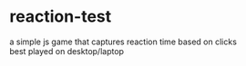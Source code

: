 # reaction-test
a simple js game that captures reaction time based on clicks
<br />best played on desktop/laptop

